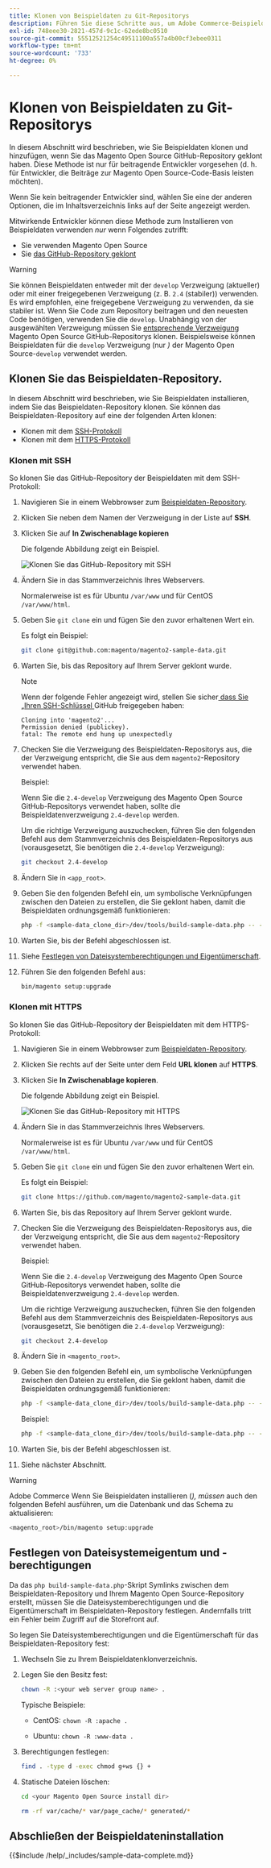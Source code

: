 ```yaml
---
title: Klonen von Beispieldaten zu Git-Repositorys
description: Führen Sie diese Schritte aus, um Adobe Commerce-Beispieldaten zu installieren, indem Sie Git-Repositorys klonen.
exl-id: 748eee30-2821-457d-9c1c-62ede8bc0510
source-git-commit: 55512521254c49511100a557a4b00cf3ebee0311
workflow-type: tm+mt
source-wordcount: '733'
ht-degree: 0%

---
```


# Klonen von Beispieldaten zu Git-Repositorys

In diesem Abschnitt wird beschrieben, wie Sie Beispieldaten klonen und hinzufügen, wenn Sie das Magento Open Source GitHub-Repository geklont haben. Diese Methode ist nur für beitragende Entwickler vorgesehen (d. h. für Entwickler, die Beiträge zur Magento Open Source-Code-Basis leisten möchten).

Wenn Sie kein beitragender Entwickler sind, wählen Sie eine der anderen Optionen, die im Inhaltsverzeichnis links auf der Seite angezeigt werden.

Mitwirkende Entwickler können diese Methode zum Installieren von Beispieldaten verwenden *nur* wenn Folgendes zutrifft:

* Sie verwenden Magento Open Source
* Sie [das GitHub-Repository geklont](https://developer.adobe.com/commerce/contributor/guides/install/clone-repository/)

>[!WARNING]
>
>Sie können Beispieldaten entweder mit der `develop` Verzweigung (aktueller) oder mit einer freigegebenen Verzweigung (z. B. `2.4` (stabiler)) verwenden. Es wird empfohlen, eine freigegebene Verzweigung zu verwenden, da sie stabiler ist. Wenn Sie Code zum Repository beitragen und den neuesten Code benötigen, verwenden Sie die `develop`. Unabhängig von der ausgewählten Verzweigung müssen Sie [ entsprechende Verzweigung ](https://developer.adobe.com/commerce/contributor/guides/install/clone-repository/) Magento Open Source GitHub-Repositorys klonen. Beispielsweise können Beispieldaten für die `develop` Verzweigung (nur *)* der Magento Open Source-`develop` verwendet werden.

## Klonen Sie das Beispieldaten-Repository.

In diesem Abschnitt wird beschrieben, wie Sie Beispieldaten installieren, indem Sie das Beispieldaten-Repository klonen. Sie können das Beispieldaten-Repository auf eine der folgenden Arten klonen:

* Klonen mit dem [SSH-Protokoll](#clone-with-ssh)
* Klonen mit dem [HTTPS-Protokoll](#clone-with-https)

### Klonen mit SSH

So klonen Sie das GitHub-Repository der Beispieldaten mit dem SSH-Protokoll:

1. Navigieren Sie in einem Webbrowser zum [Beispieldaten-Repository](https://github.com/magento/magento2-sample-data).
1. Klicken Sie neben dem Namen der Verzweigung in der Liste auf **SSH**.
1. Klicken Sie auf **In Zwischenablage kopieren**

   Die folgende Abbildung zeigt ein Beispiel.

   ![Klonen Sie das GitHub-Repository mit SSH](../../assets/installation/install_mage2_clone-ssh.png)

1. Ändern Sie in das Stammverzeichnis Ihres Webservers.

   Normalerweise ist es für Ubuntu `/var/www` und für CentOS `/var/www/html`.

1. Geben Sie `git clone` ein und fügen Sie den zuvor erhaltenen Wert ein.

   Es folgt ein Beispiel:

   ```bash
   git clone git@github.com:magento/magento2-sample-data.git
   ```

1. Warten Sie, bis das Repository auf Ihrem Server geklont wurde.

   >[!NOTE]
   >
   >Wenn der folgende Fehler angezeigt wird, stellen Sie sicher[ dass Sie „Ihren SSH-Schlüssel ](https://docs.github.com/articles/generating-ssh-keys/) GitHub freigegeben haben:<br>

   ```
   Cloning into 'magento2'...
   Permission denied (publickey).
   fatal: The remote end hung up unexpectedly
   ```

1. Checken Sie die Verzweigung des Beispieldaten-Repositorys aus, die der Verzweigung entspricht, die Sie aus dem `magento2`-Repository verwendet haben.

   Beispiel:

   Wenn Sie die `2.4-develop` Verzweigung des Magento Open Source GitHub-Repositorys verwendet haben, sollte die Beispieldatenverzweigung `2.4-develop` werden.

   Um die richtige Verzweigung auszuchecken, führen Sie den folgenden Befehl aus dem Stammverzeichnis des Beispieldaten-Repositorys aus (vorausgesetzt, Sie benötigen die `2.4-develop` Verzweigung):

   ```bash
   git checkout 2.4-develop
   ```

1. Ändern Sie in `<app_root>`.
1. Geben Sie den folgenden Befehl ein, um symbolische Verknüpfungen zwischen den Dateien zu erstellen, die Sie geklont haben, damit die Beispieldaten ordnungsgemäß funktionieren:

   ```bash
   php -f <sample-data_clone_dir>/dev/tools/build-sample-data.php -- --ce-source="<path_to_your_magento_instance>"
   ```

1. Warten Sie, bis der Befehl abgeschlossen ist.

1. Siehe [Festlegen von Dateisystemberechtigungen und Eigentümerschaft](#set-file-system-ownership-and-permissions).

1. Führen Sie den folgenden Befehl aus:

   ```bash
   bin/magento setup:upgrade
   ```

### Klonen mit HTTPS

So klonen Sie das GitHub-Repository der Beispieldaten mit dem HTTPS-Protokoll:

1. Navigieren Sie in einem Webbrowser zum [Beispieldaten-Repository](https://github.com/magento/magento2-sample-data).
1. Klicken Sie rechts auf der Seite unter dem Feld **URL klonen** auf **HTTPS**.
1. Klicken Sie **In Zwischenablage kopieren**.

   Die folgende Abbildung zeigt ein Beispiel.

   ![Klonen Sie das GitHub-Repository mit HTTPS](../../assets/installation/install_mage2_clone-https.png)

1. Ändern Sie in das Stammverzeichnis Ihres Webservers.

   Normalerweise ist es für Ubuntu `/var/www` und für CentOS `/var/www/html`.

1. Geben Sie `git clone` ein und fügen Sie den zuvor erhaltenen Wert ein.

   Es folgt ein Beispiel:

   ```bash
   git clone https://github.com/magento/magento2-sample-data.git
   ```

1. Warten Sie, bis das Repository auf Ihrem Server geklont wurde.
1. Checken Sie die Verzweigung des Beispieldaten-Repositorys aus, die der Verzweigung entspricht, die Sie aus dem `magento2`-Repository verwendet haben.

   Beispiel:

   Wenn Sie die `2.4-develop` Verzweigung des Magento Open Source GitHub-Repositorys verwendet haben, sollte die Beispieldatenverzweigung `2.4-develop` werden.

   Um die richtige Verzweigung auszuchecken, führen Sie den folgenden Befehl aus dem Stammverzeichnis des Beispieldaten-Repositorys aus (vorausgesetzt, Sie benötigen die `2.4-develop` Verzweigung):

   ```bash
   git checkout 2.4-develop
   ```

1. Ändern Sie in `<magento_root>`.
1. Geben Sie den folgenden Befehl ein, um symbolische Verknüpfungen zwischen den Dateien zu erstellen, die Sie geklont haben, damit die Beispieldaten ordnungsgemäß funktionieren:

   ```bash
   php -f <sample-data_clone_dir>/dev/tools/build-sample-data.php -- --ce-source="<path_to_your_magento_instance>"
   ```

   Beispiel:

   ```bash
   php -f <sample-data_clone_dir>/dev/tools/build-sample-data.php -- --ce-source="/var/www/magento2"
   ```

1. Warten Sie, bis der Befehl abgeschlossen ist.
1. Siehe nächster Abschnitt.

>[!WARNING]
>
>Adobe Commerce Wenn Sie Beispieldaten installieren (*), müssen* auch den folgenden Befehl ausführen, um die Datenbank und das Schema zu aktualisieren:
>
>```bash
><magento_root>/bin/magento setup:upgrade
>```

## Festlegen von Dateisystemeigentum und -berechtigungen

Da das `php build-sample-data.php`-Skript Symlinks zwischen dem Beispieldaten-Repository und Ihrem Magento Open Source-Repository erstellt, müssen Sie die Dateisystemberechtigungen und die Eigentümerschaft im Beispieldaten-Repository festlegen. Andernfalls tritt ein Fehler beim Zugriff auf die Storefront auf.

So legen Sie Dateisystemberechtigungen und die Eigentümerschaft für das Beispieldaten-Repository fest:

1. Wechseln Sie zu Ihrem Beispieldatenklonverzeichnis.
1. Legen Sie den Besitz fest:

   ```bash
   chown -R :<your web server group name> .
   ```

   Typische Beispiele:

   * CentOS: `chown -R :apache .`

   * Ubuntu: `chown -R :www-data .`

1. Berechtigungen festlegen:

   ```bash
   find . -type d -exec chmod g+ws {} +
   ```

1. Statische Dateien löschen:

   ```bash
   cd <your Magento Open Source install dir>
   ```

   ```bash
   rm -rf var/cache/* var/page_cache/* generated/*
   ```

## Abschließen der Beispieldateninstallation

{{$include /help/_includes/sample-data-complete.md}}

<!-- Last updated from includes: 2022-09-08 11:33:05 -->
